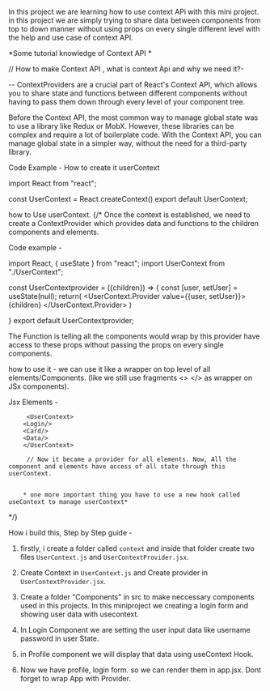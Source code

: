   In this project we are learning how to use context APi with this mini project. in this project we are simply trying to share data between components from top to down manner without using props on every single different level with the help and use case of context API.  

*Some tutorial knowledge of Context API *

// How to make Context API , what is context Api  and why we need it?- 

-- ContextProviders are a crucial part of React's Context API, which allows you to share state and functions between different components without having to pass them down through every level of your component tree. 

Before the Context API, the most common way to manage global state was to use a library like Redux or MobX. However, these libraries can be complex and require a lot of boilerplate code. With the Context API, you can manage global state in a simpler way, without the need for a third-party library.


Code Example - How to create it userContext

import React from "react";

const UserContext = React.createContext() 
export default UserContext; 

how to Use userContext. 
{/*
 Once the context is established, we need to create a ContextProvider which provides data and functions to the children components and elements. 

 Code example - 

 import React, { useState } from "react";
 import UserContext from "./UserContext";

const UserContextprovider = ({children}) => {
    const [user, setUser] = useState(null);
    return(
        <UserContext.Provider value={{user, setUser}}>
        {children}
        </UserContext.Provider>
    )

}
export default UserContextprovider;


The Function is telling all the components would wrap by this provider have access to these props without passing the props on every single components.
 
 
how to use it - we can use it like a wrapper  on top level of all elements/Components.  (like we still use fragments <> </>  as wrapper on JSx components).

Jsx Elements - 

         <UserContext>    
        <Login/>
        <Card/>
        <Data/>
        </UserContext>

         // Now it became a provider for all elements. Now, All the component and elements have access of all state through this userContext.


        * one more important thing you have to use a new hook called useContext to manage userContext*

 */}


How i build this, Step by Step guide - 

1. firstly, i create a folder  called `context` and inside that folder create two files `UserContext.js` and `UserContextProvider.jsx`.

2. Create Context in `UserContext.js` and Create provider in `UserContextProvider.jsx`. 

3. Create a folder "Components" in src to make neccessary components used in this projects. In this miniproject we creating a login form and showing user data with usecontext. 

4. In Login Component we are setting the user input data like username password in user State. 

5. in Profile component we will display that data using useContext Hook. 

6. Now we have profile, login form. so we can render them in app.jsx. Dont  forget to wrap App with Provider.